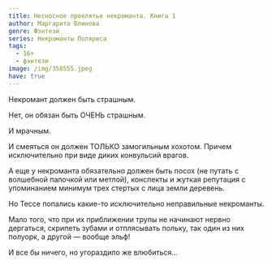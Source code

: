 ```yaml
---
title: Несносное проклятье некроманта. Книга 1
author: Маргарита Блинова
genre: Фэнтези
series: Некроманты Поляриса
tags:
  - 16+
  - фэнтези
image: /img/358555.jpeg
have: true
---
```

Некромант должен быть страшным.

Нет, он обязан быть ОЧЕНЬ страшным.

И мрачным.

И смеяться он должен ТОЛЬКО замогильным хохотом. Причем исключительно при виде диких конвульсий врагов.

А еще у некроманта обязательно должен быть посох (не путать с волшебной палочкой или метлой), конспекты и жуткая репутация с упоминанием минимум трех стертых с лица земли деревень.

Но Тессе попались какие-то исключительно неправильные некроманты.

Мало того, что при их приближении трупы не начинают нервно дергаться, скрипеть зубами и отплясывать польку, так один из них полуорк, а другой — вообще эльф!

И все бы ничего, но угораздило же влюбиться...